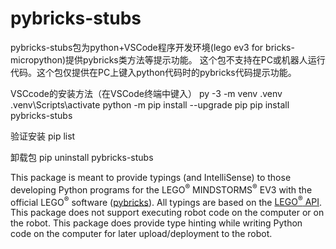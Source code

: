 # pybricks-stubs
pybricks-stubs包为python+VSCode程序开发环境(lego ev3 for bricks-micropython)提供pybricks类方法等提示功能。
这个包不支持在PC或机器人运行代码。这个包仅提供在PC上键入python代码时的pybricks代码提示功能。

VSCcode的安装方法（在VSCode终端中键入）
py -3 -m venv .venv
.venv\Scripts\activate
python -m pip install --upgrade pip
pip install pybricks-stubs

验证安装
pip list

卸载包
pip uninstall pybricks-stubs

This package is meant to provide typings (and IntelliSense) to those developing Python programs for the LEGO<sup>&reg;</sup> MINDSTORMS<sup>&reg;</sup> EV3 with the official LEGO<sup>&reg;</sup> software ([pybricks](https://education.lego.com/en-us/support/mindstorms-ev3/python-for-ev3)). All typings are based on the [LEGO<sup>&reg;</sup> API](https://le-www-live-s.legocdn.com/sc/media/files/ev3-micropython/ev3micropythonv100-71d3f28c59a1e766e92a59ff8500818e.pdf).
This package does not support executing robot code on the computer or on the robot. This package does provide type hinting while writing Python code on the computer for later upload/deployment to the robot. 

